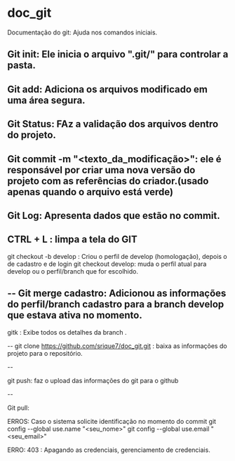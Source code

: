 # doc_git
Documentação do git: Ajuda nos comandos iniciais.


Git init: Ele inicia o arquivo ".git/" para controlar a pasta.
--
Git add: Adiciona os arquivos modificado em uma área segura.
--
Git Status: FAz a validação dos arquivos dentro do projeto.
--
Git commit -m "<texto_da_modificação>": ele é responsável por criar uma nova versão do projeto com as referências do criador.(usado apenas quando o arquivo está verde)
--
Git Log: Apresenta dados que estão no commit.
--
CTRL + L : limpa a tela do GIT
--
git checkout -b develop : Criou o perfil de develop (homologação), depois o de cadastro e de login
git checkout develop: muda o perfil atual para develop ou o perfil/branch que for escolhido.

--
Git merge cadastro: Adicionou as informações do perfil/branch cadastro para a branch develop que estava ativa no momento.
--

gitk : Exibe todos os detalhes da branch . 

--
git clone https://github.com/srique7/doc_git.git   : baixa as informações do projeto para o repositório.

--

git push: faz o upload das informações do git para o github 

--

Git pull:


ERROS: 
Caso o sistema solicite identificação no momento do commit
git config --global use.name "<seu_nome>"
git config --global use.email "<seu_email>"

ERRO: 403 : Apagando as credenciais, gerenciamento de credenciais.
